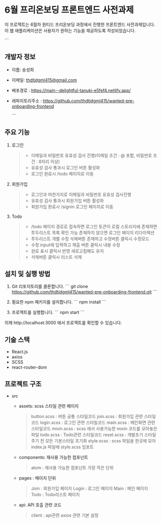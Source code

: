 # 6월 프리온보딩 프론트엔드 사전과제

이 프로젝트는 6월차 원티드 프리온보딩 과정에서 진행한 프론트엔드 사전과제입니다. 이 웹 애플리케이션은 사용자가 원하는 기능을 제공하도록 작성되었습니다.

\```

## 개발자 정보

- 이름: 송성희
- 이메일: thdtjdgml415@gmail.com
- 배포경로 : https://main--delightful-tanuki-e5fef4.netlify.app/
- 레파지토리주소 : https://github.com/thdtjdgml415/wanted-pre-onboarding-frontend

  \```

## 주요 기능

1. 로그인
   > - 이메일과 비밀번호 유효성 검사 진행(이메일 조건 : @ 포함, 비밀번호 조건 : 8자리 이상)
   > - 유효성 검사 통과시 로그인 버튼 활성화
   > - 로그인 완료시 /todo 페이지로 이동
2. 회원가입
   > - 로그인과 마찬가지로 이메일과 비밀번호 유효성 검사진행
   > - 유효성 검사 통과시 회원가입 버튼 활성화
   > - 회원가입 완료시 /signin 로그인 페이지로 이동
3. Todo
   > - /todo 페이지 경로로 접속하면 로그인 토큰이 로컬 스토리지에 존재하면 투두리스트 목록 확인 가능 존재하지 않으면 로그인 페이지 리다이렉션
   > - 투두리스트 개별 수정 삭제버튼 존재하고 수정버튼 클릭시 수정모드
   > - 수정 input에 입력하고 제출 버튼 클릭시 내용 수정
   > - 완료 표시 클릭시 반영 새로고침해도 유지
   > - 삭제버튼 클릭시 리스트 삭제

## 설치 및 실행 방법

1. Git 리포지토리를 클론합니다.
   \```
   git clone https://github.com/thdtjdgml415/wanted-pre-onboarding-frontend.git
   \```

2. 필요한 npm 패키지를 설치합니다.
   \```
   npm install
   \```

3. 프로젝트를 실행합니다.
   \```
   npm start
   \```

이제 http://localhost:3000 에서 프로젝트를 확인할 수 있습니다.

## 기술 스택

- React.js
- axios
- SCSS
- react-router-dom

## 프로젝트 구조

- src

  - assets: scss 스타일 관련 페이지
    > button.scss : 버튼 공통 스타일코드
    > join.scss : 회원가입 관련 스타일코드
    > login.scss : 로그인 관련 스타일코드
    > main.scss : 메인화면 관련 스타일코드
    > mixin.scss : scss 에서 사용가능한 mixin 코드를 모아놓은 파일
    > todo.scss : Todo관련 스타일코드
    > reset.scss : 개발초기 스타일주기 전 모든 기본스타일 초기화
    > style.scss : scss 파일을 한곳에 모아 index.js 파일에 style.scss 임포트
  - components: 재사용 가능한 컴포넌트
    > atom : 재사용 가능한 컴포넌트 가장 작은 단위
  - pages : 페이지 단위
    > Join : 회원가입 페이지
    > Login : 로그인 페이지
    > Main : 메인 페이지
    > Todo : Todo리스트 페이지
  - api: API 호출 관련 코드
    > client : api관련 axios 관련 기본 설정
